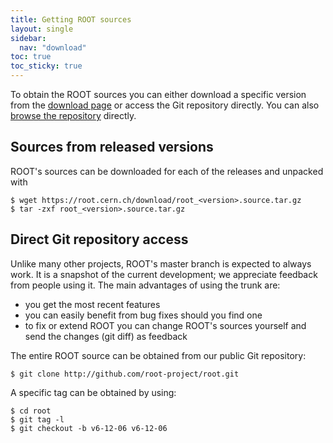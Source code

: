 ```yaml
---
title: Getting ROOT sources
layout: single
sidebar:
  nav: "download"
toc: true
toc_sticky: true
---
```


To obtain the ROOT sources you can either download a specific version from the [download page](/node/102) or access the Git repository directly. You can also [browse the repository](https://root.cern.ch/gitweb?p=root.git) directly.

## Sources from released versions
ROOT's sources can be downloaded for each of the releases and unpacked with
~~~
$ wget https://root.cern.ch/download/root_<version>.source.tar.gz
$ tar -zxf root_<version>.source.tar.gz
~~~

## Direct Git repository access
Unlike many other projects, ROOT's master branch is expected to always work. It is a snapshot of the current development; we appreciate feedback from people using it. The main advantages of using the trunk are:

- you get the most recent features
- you can easily benefit from bug fixes should you find one
- to fix or extend ROOT you can change ROOT's sources yourself and send the changes (git diff) as feedback

The entire ROOT source can be obtained from our public Git repository:

~~~
$ git clone http://github.com/root-project/root.git
~~~

A specific tag can be obtained by using:

~~~
$ cd root
$ git tag -l
$ git checkout -b v6-12-06 v6-12-06
~~~

